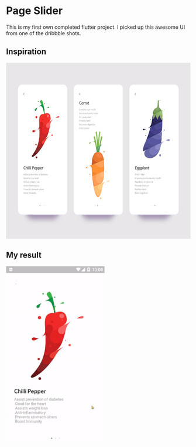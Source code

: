# Page Slider

This is my first own completed flutter project. I picked up this awesome UI from one of the dribbble shots.

## Inspiration
<img src="https://github.com/ashrafcse3/flutter_slider/blob/master/screenshots/inspiration.jpg" alt="Original design" height="480" href="https://dribbble.com/shots/11274271-Vegetables"/>

## My result
<img src="https://github.com/ashrafcse3/flutter_slider/blob/master/screenshots/demo.gif" alt="Original design" height="480"/>
